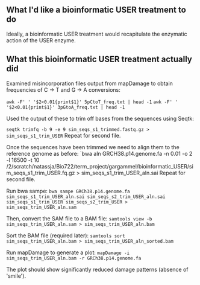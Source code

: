 
## What I'd like a bioinformatic USER treatment to do

Ideally, a bioinformatic USER treatment would recapitulate the enzymatic action of the USER enzyme. 
## What this bioinformatic USER treatment actually did

Examined misincorporation files output from mapDamage to obtain frequencies of C -> T and G -> A conversions: 

`awk -F' ' '$2<0.01{print$1}' 5pCtoT_freq.txt | head -1`
`awk -F' ' '$2<0.01{print$1}' 3pGtoA_freq.txt | head -1`

Used the output of these to trim off bases from the sequences using Seqtk:

`seqtk trimfq -b 9 -e 9 sim_seqs_s1_trimmed.fastq.gz > sim_seqs_s1_trim_USER`
Repeat for second file. 

Once the sequences have been trimmed we need to align them to the reference genome as before: 
`bwa aln GRCH38.p14.genome.fa -n 0.01 -o 2 -l 16500 -t 10 /2/scratch/natassja/Bio722/term_project/gargammel/bioinformatic_USER/sim_seqs_s1_trim_USER.fq.gz > sim_seqs_s1_trim_USER_aln.sai
Repeat for second file. 

Run bwa sampe: 
`bwa sampe GRCh38.p14.genome.fa sim_seqs_s1_trim_USER_aln.sai sim_seqs_s2_trim_USER_aln.sai sim_seqs_s1_trim_USER sim_seqs_s2_trim_USER > sim_seqs_trim_USER_aln.sam `

Then, convert the SAM file to a BAM file:
`samtools view -b sim_seqs_trim_USER_aln.sam > sim_seqs_trim_USER_aln.bam`

Sort the BAM file (required later):
`samtools sort sim_seqs_trim_USER_aln.bam > sim_seqs_trim_USER_aln_sorted.bam`

Run mapDamage to generate a plot: 
`mapDamage -i sim_seqs_trim_USER_aln.bam -r GRCh38.p14.genome.fa`

The plot should show significantly reduced damage patterns (absence of 'smile'). 
